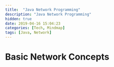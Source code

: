 ```yaml
---
title:  "Java Network Programming"
description: "Java Network Programming"
hidden: true
date: 2019-04-16 15:04:23
categories: [Tech, Mindmap]
tags: [Java, Network]
---
```


# Basic Network Concepts

